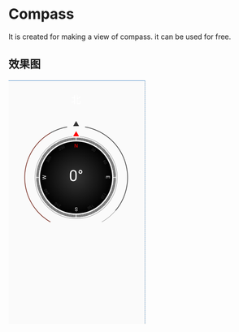 # Compass

It is created for making a view of compass. it can be used for free.

## 效果图
![image](https://github.com/lvan314/Compass/blob/master/compassview.png)
